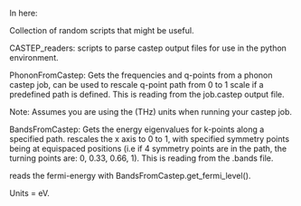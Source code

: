 In here:

Collection of random scripts that might be useful.

CASTEP_readers:
scripts to parse castep output files for use in the python environment.

PhononFromCastep: Gets the frequencies and q-points from a phonon castep job,
can be used to rescale q-point path from 0 to 1 scale if a predefined path is
defined. This is reading from the job.castep output file.

Note: Assumes you are using the (THz) units when running your castep job.


BandsFromCastep: Gets the energy eigenvalues for k-points along a specified
path. rescales the x axis to 0 to 1, with specified symmetry points being at
equispaced positions (i.e if 4 symmetry points are in the path, the turning
points are: 0, 0.33, 0.66, 1). This is reading from the .bands file.

reads the fermi-energy with BandsFromCastep.get_fermi_level().

Units = eV.
